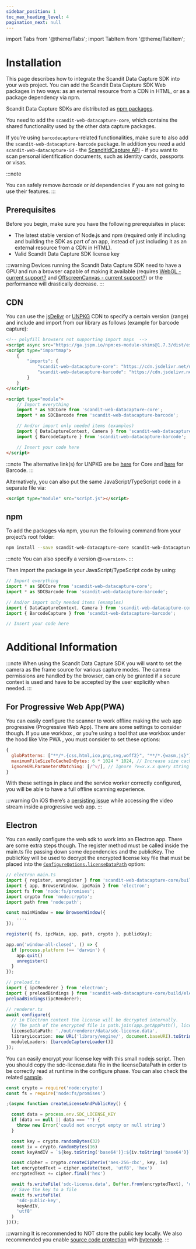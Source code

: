 ```yaml
---
sidebar_position: 1
toc_max_heading_level: 4
pagination_next: null
---
```


import Tabs from '@theme/Tabs';
import TabItem from '@theme/TabItem';

# Installation

This page describes how to integrate the Scandit Data Capture SDK into your web project. You can add the Scandit Data Capture SDK Web packages in two ways: as an external resource from a CDN in HTML, or as a package dependency via npm.

Scandit Data Capture SDKs are distributed as [npm packages](https://www.npmjs.com/search?q=scandit-web-datacapture-*).

You need to add the `scandit-web-datacapture-core`, which contains the shared functionality used by the other data capture packages. 

If you’re using `barcodecapture`-related functionalities, make sure to also add the `scandit-web-datacapture-barcode` package. In addition you need a add `scandit-web-datacapture-id` - the [ScanditIdCapture API](https://docs.scandit.com/data-capture-sdk/web/id-capture/overview.html) - if you want to scan personal identification documents, such as identity cards, passports or visas.

:::note

You can safely remove _barcode_ or _id_ dependencies if you are not going to use their features.
:::

## Prerequisites

Before you begin, make sure you have the following prerequisites in place:

- The latest stable version of Node.js and npm (required only if including and building the SDK as part of an app, instead of just including it as an external resource from a CDN in HTML).
- Valid Scandit Data Capture SDK license key

:::warning
Devices running the Scandit Data Capture SDK need to have a GPU and run a browser capable of making it available (requires [WebGL - current support?](https://caniuse.com/#feat=webgl) and [OffscreenCanvas - current support?](https://caniuse.com/#feat=offscreencanvas)) or the performance will drastically decrease.
:::

## CDN

You can use the [jsDelivr](https://jsdelivr.com/) or [UNPKG](https://unpkg.com/) CDN to specify a certain version (range) and include and import from our library as follows (example for barcode capture):

```html
<!-- polyfill browsers not supporting import maps  -->
<script async src="https://ga.jspm.io/npm:es-module-shims@1.7.3/dist/es-module-shims.js"></script>
<script type="importmap">
	{
		"imports": {
			"scandit-web-datacapture-core": "https://cdn.jsdelivr.net/npm/scandit-web-datacapture-core@[version]/build/js/index.js",
			"scandit-web-datacapture-barcode": "https://cdn.jsdelivr.net/npm/scandit-web-datacapture-barcode@[version]/build/js/index.js"
		}
	}
</script>

<script type="module">
	// Import everything
	import * as SDCCore from 'scandit-web-datacapture-core';
	import * as SDCBarcode from 'scandit-web-datacapture-barcode';

	// And/or import only needed items (examples)
	import { DataCaptureContext, Camera } from 'scandit-web-datacapture-core';
	import { BarcodeCapture } from 'scandit-web-datacapture-barcode';

	// Insert your code here
</script>
```

:::note
The alternative link(s) for UNPKG are be [here](https://unpkg.com/scandit-web-datacapture-core@6.x) for Core and [here](https://unpkg.com/scandit-web-datacapture-barcode@6.x) for Barcode.
:::

Alternatively, you can also put the same JavaScript/TypeScript code in a separate file via:

```html
<script type="module" src="script.js"></script>
```

## npm

To add the packages via npm, you run the following command from your project’s root folder:

```sh
npm install --save scandit-web-datacapture-core scandit-web-datacapture-barcode
```

:::note
You can also specify a version @`<version>`.
:::

Then import the package in your JavaScript/TypeScript code by using:

```js
// Import everything
import * as SDCCore from 'scandit-web-datacapture-core';
import * as SDCBarcode from 'scandit-web-datacapture-barcode';

// And/or import only needed items (examples)
import { DataCaptureContext, Camera } from 'scandit-web-datacapture-core';
import { BarcodeCapture } from 'scandit-web-datacapture-barcode';

// Insert your code here
```

# Additional Information

:::note
When using the Scandit Data Capture SDK you will want to set the camera as the frame source for various capture modes. The camera permissions are handled by the browser, can only be granted if a secure context is used and have to be accepted by the user explicitly when needed.
:::

## For Progressive Web App(PWA)

You can easily configure the scanner to work offline making the web app progressive (Progressive Web App). There are some settings to consider though. If you use workbox , or you’re using a tool that use workbox under the hood like Vite PWA , you must consider to set these options:

```js
{
  globPatterns: ["**/*.{css,html,ico,png,svg,woff2}", "**/*.{wasm,js}"], // Be sure to add also .wasm
  maximumFileSizeToCacheInBytes: 6 * 1024 * 1024, // Increase size cache up to 6mb
  ignoreURLParametersMatching: [/^v/], // Ignore ?v=x.x.x query string param when using importScripts
}
```

With these settings in place and the service worker correctly configured, you will be able to have a full offline scanning experience.

:::warning
On iOS there’s a [persisting issue](https://bugs.webkit.org/show_bug.cgi?id=252465) while accessing the video stream inside a progressive web app.
:::

## Electron

You can easily configure the web sdk to work into an Electron app. There are some extra steps though. The register method must be called inside the main.ts file passing down some dependencies and the publicKey. The publicKey will be used to decrypt the encrypted license key file that must be placed into the [`ConfigureOptions.licenseDataPath`](https://docs.scandit.com/data-capture-sdk/web/core/api/web/configure.html#property-scandit.datacapture.core.IConfigureOptions.LicenseDataPath) option:

```ts
// electron main.ts
import { register, unregister } from 'scandit-web-datacapture-core/build/electron/main';
import { app, BrowserWindow, ipcMain } from 'electron';
import fs from 'node:fs/promises';
import crypto from 'node:crypto';
import path from 'node:path';

const mainWindow = new BrowserWindow({
    ...,
});

register({ fs, ipcMain, app, path, crypto }, publicKey);

app.on('window-all-closed', () => {
  if (process.platform !== 'darwin') {
    app.quit()
    unregister()
  }
});
```

```ts
// preload.ts
import { ipcRenderer } from 'electron';
import { preloadBindings } from 'scandit-web-datacapture-core/build/electron/preload';
preloadBindings(ipcRenderer);
```

```ts
// renderer.ts
await configure({
  // in Electron context the license will be decrypted internally.
  // The path of the encrypted file is path.join(app.getAppPath(), licenseDataPath)
  licenseDataPath: './out/renderer/data/sdc-license.data',
  libraryLocation: new URL('library/engine/', document.baseURI).toString(),
  moduleLoaders: [barcodeCaptureLoader()]
});
```


You can easily encrypt your license key with this small nodejs script. Then you should copy the sdc-license.data file in the licenseDataPath in order to be correctly read at runtime in the configure phase. You can also check the related [sample](https://github.com/Scandit/datacapture-web-samples/tree/master/ElectronBarcodeCaptureSimpleSample).

```js
const crypto = require('node:crypto')
const fs = require('node:fs/promises')

;(async function createLicenseAndPublicKey() {

  const data = process.env.SDC_LICENSE_KEY
  if (data == null || data === '') {
    throw new Error('could not encrypt empty or null string')
  }

  const key = crypto.randomBytes(32)
  const iv = crypto.randomBytes(16)
  const keyAndIV = `${key.toString('base64')}:${iv.toString('base64')}`

  const cipher = crypto.createCipheriv('aes-256-cbc', key, iv)
  let encryptedText = cipher.update(text, 'utf8', 'hex')
  encryptedText += cipher.final('hex')

  await fs.writeFile('sdc-license.data', Buffer.from(encryptedText), 'utf8')
  // Save the key to a file
  await fs.writeFile(
    'sdc-public-key',
    keyAndIV,
    'utf8'
  )
})();
```

:::warning
It is recommended to NOT store the public key locally. We also recommended you enable [source code protection](https://electron-vite.org/guide/source-code-protection) with [bytenode](https://github.com/bytenode/bytenode).
:::
